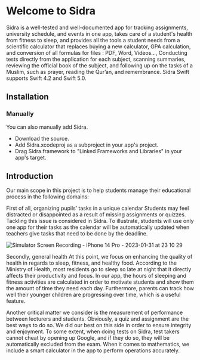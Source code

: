 # Welcome to Sidra

Sidra is a well-tested and well-documented app for tracking assignments, university schedule, and events in one app, takes care of a student's health from fitness to sleep, and provides all the tools a student needs from a scientific calculator that replaces buying a new calculator, GPA calculation, and conversion of all formulas for files : PDF, Word, Videos..., Conducting tests directly from the application for each subject, scanning summaries, reviewing the official book of the subject, and following up on the tasks of a Muslim, such as prayer, reading the Qur’an, and remembrance.
Sidra Swift supports Swift 4.2 and Swift 5.0.

## Installation
### Manually

You can also manually add Sidra.

- Download the source.
- Add Sidra.xcodeproj as a subproject in your app's project.
- Drag Sidra.framework to "Linked Frameworks and Libraries" in your app's target.


## Introduction

Our main scope in this project is to help students manage their educational process in the following domains:

First of all, organizing pupils’ tasks in a unique calendar Students may feel distracted or disappointed as a result of missing assignments or quizzes. Tackling this issue is considered in Sidra. To illustrate, students will use only one app for their tasks as the calendar will be automatically updated when teachers give tasks that need to be done by the deadline.

![Simulator Screen Recording - iPhone 14 Pro - 2023-01-31 at 23 10 29](https://user-images.githubusercontent.com/66668005/215895213-555d3dd2-053f-444f-80e4-20d170464e49.gif)

Secondly, general health At this point, we focus on enhancing the quality of health in regards to sleep, fitness, and healthy food. According to the Ministry of Health, most residents go to sleep so late at night that it directly affects their productivity and focus. In our app, the hours of sleeping and fitness activities are calculated in order to motivate students and show them the amount of time they need each day. Furthermore, parents can track how well their younger children are progressing over time, which is a useful feature.

Another critical matter we consider is the measurement of performance between lecturers and students. Obviously, a quiz and assignment are the best ways to do so. We did our best on this side in order to ensure integrity and enjoyment. To some extent, when doing tests on Sidra, test takers cannot cheat by opening up Google, and if they do so, they will be automatically excluded from the exam. When it comes to mathematics, we include a smart calculator in the app to perform operations accurately.

